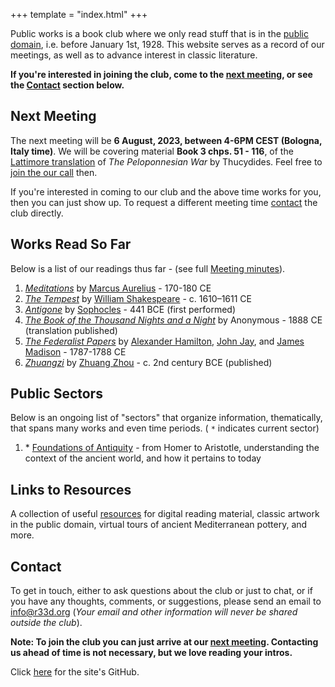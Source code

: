 +++
template = "index.html"
+++

<!-- Note no '#' level title, because that title is style independently -->

Public works is a book club where we only read stuff that is in the [public domain](https://en.wikipedia.org/wiki/Public_domain_in_the_United_States), i.e. before January 1st, 1928. This website serves as a record of our meetings, as well as to advance interest in classic literature.

**If you're interested in joining the club, come to the [next meeting](#next-meeting), or see the [Contact](#contact) section below.**

## Next Meeting

The next meeting will be **6 August, 2023, between 4-6PM CEST (Bologna, Italy time)**. We will be covering material  **Book 3 chps. 51 - 116**, of the [Lattimore translation](https://hackettpublishing.com/the-peloponnesian-war) of *The Peloponnesian War* by Thucydides. Feel free to [join the our call](https://facetime.apple.com/join#v=1&p=62KHaR5vEe6YIbLv77Hc2g&k=1hicsclkLILnR6R4yBuTMxYbyPZNE-VUFT06eZH1kxc) then.

If you're interested in coming to our club and the above time works for you, then you can just show up. To request a different meeting time [contact](#contact) the club directly.

## Works Read So Far

Below is a list of our readings thus far - (see full [Meeting minutes](/minutes)).

1. [*Meditations*](https://en.wikipedia.org/wiki/Meditations) by [Marcus Aurelius](https://en.wikipedia.org/wiki/Marcus_Aurelius) - 170-180 CE
2. [*The Tempest*](https://en.wikipedia.org/wiki/The_Tempest) by [William Shakespeare](https://en.wikipedia.org/wiki/William_Shakespeare) - c. 1610–1611 CE
3. [*Antigone*](https://en.wikipedia.org/wiki/Antigone_(Sophocles_play)) by [Sophocles](https://en.wikipedia.org/wiki/Sophocles) - 441 BCE (first performed)
4. [*The Book of the Thousand Nights and a Night*](https://en.wikipedia.org/wiki/The_Book_of_the_Thousand_Nights_and_a_Night) by Anonymous - 1888 CE (translation published)
5. [*The Federalist Papers*](https://en.wikipedia.org/wiki/The_Federalist_Papers) by [Alexander Hamilton](https://en.wikipedia.org/wiki/Alexander_Hamilton), [John Jay](https://en.wikipedia.org/wiki/John_Jay), and [James Madison](https://en.wikipedia.org/wiki/James_Madison) - 1787-1788 CE
6. [*Zhuangzi*](https://en.wikipedia.org/wiki/Zhuangzi_(book)) by [Zhuang Zhou](https://en.wikipedia.org/wiki/Zhuang_Zhou) - c. 2nd century BCE (published)

## Public Sectors

Below is an ongoing list of "sectors" that organize information, thematically, that spans many works and even time periods. ( `*`  indicates current sector)

1. \* [Foundations of Antiquity](/sectors/foundations-of-antiquity) - from Homer to Aristotle, understanding the context of the ancient world, and how it pertains to today

## Links to Resources

A collection of useful [resources](/resources) for digital reading material, classic artwork in the public domain, virtual tours of ancient Mediterranean pottery, and more.


## Contact

To get in touch, either to ask questions about the club or just to chat, or if you have any thoughts, comments, or suggestions, please send an email to [info@r33d.org](mailto:info@r33d.org) (*Your email and other information will never be shared outside the club*).

**Note: To join the club you can just arrive at our [next meeting](#next-meeting). Contacting us ahead of time is not necessary, but we love reading your intros.**

Click [here](https://github.com/asimpletune/r33d.org) for the site's GitHub.
